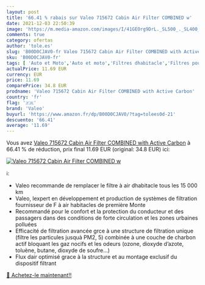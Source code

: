 ```yaml
---
layout: post
title: '66.41 % rabais sur Valeo 715672 Cabin Air Filter COMBINED w'
date: 2021-12-03 22:50:39
image: 'https://m.media-amazon.com/images/I/41GEOrg9DrL._SL500_._SL400_.jpg'
comments: true
category: ofertas
author: 'tole.es'
slug: 'B00D0CJAV0-fr Valeo 715672 Cabin Air Filter COMBINED with Active Carbon'
sku: 'B00D0CJAV0-fr'
tags: [ 'Auto et Moto','Auto et moto','Filtres dhabitacle','Filtres pour auto','Filtres à air pour auto','Pièces détachées auto','valeo', ]
actualPrice: 11.69 EUR
currency: EUR
price: 11.69
comparePrice: 34.8 EUR
prodname: 'Valeo 715672 Cabin Air Filter COMBINED with Active Carbon'
country: 'fr'
flag: '🇫🇷'
brand: 'Valeo'
buyurl: 'https://www.amazon.fr/dp/B00D0CJAV0/?tag=tolees0d-21'
descuento: '66.41'
average: '11.69'
---
```


Vous avez [Valeo 715672 Cabin Air Filter COMBINED with Active Carbon](https://www.amazon.fr/dp/B00D0CJAV0/?tag=tolees0d-21)  à  66.41 % de réduction, prix final  11.69 EUR (original: 34.8 EUR) ici:

[![Valeo 715672 Cabin Air Filter COMBINED w](https://m.media-amazon.com/images/I/41GEOrg9DrL._SL500_._SL400_.jpg)](https://www.amazon.fr/dp/B00D0CJAV0/?tag=tolees0d-21)

ℹ️:

- Valeo recommande de remplacer le filtre à air dhabitacle tous les 15 000 km
- Valeo, lexpert en développement et production de systèmes de filtration fournisseur de F à air habitacles de première Monte
- Recommandé pour le confort et la protection du conducteur et des passagers dans des conditions de forte circulation et les zones urbaines polluées
- Efficacité de filtration avancée grce à une structure de filtration unique (filtre les particules jusquà PM2, 5) combinée à une couche de charbon actif bloquant les gaz nocifs et les odeurs (ozone, dioxyde d’azote, toluène, butane, dioxyde de soufre...)
- Flux dair optimisé grace à la structure et au montage exclusif du dispositif filtrant

[🛒 Achetez-le maintenant!!](https://www.amazon.fr/dp/B00D0CJAV0/?tag=tolees0d-21)
